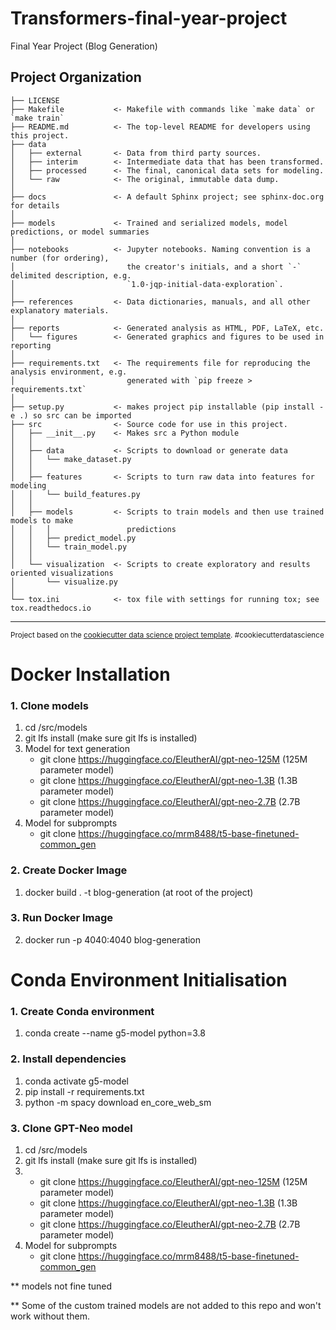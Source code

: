Transformers-final-year-project
==============================

Final Year Project (Blog Generation)

Project Organization
------------

    ├── LICENSE
    ├── Makefile           <- Makefile with commands like `make data` or `make train`
    ├── README.md          <- The top-level README for developers using this project.
    ├── data
    │   ├── external       <- Data from third party sources.
    │   ├── interim        <- Intermediate data that has been transformed.
    │   ├── processed      <- The final, canonical data sets for modeling.
    │   └── raw            <- The original, immutable data dump.
    │
    ├── docs               <- A default Sphinx project; see sphinx-doc.org for details
    │
    ├── models             <- Trained and serialized models, model predictions, or model summaries
    │
    ├── notebooks          <- Jupyter notebooks. Naming convention is a number (for ordering),
    │                         the creator's initials, and a short `-` delimited description, e.g.
    │                         `1.0-jqp-initial-data-exploration`.
    │
    ├── references         <- Data dictionaries, manuals, and all other explanatory materials.
    │
    ├── reports            <- Generated analysis as HTML, PDF, LaTeX, etc.
    │   └── figures        <- Generated graphics and figures to be used in reporting
    │
    ├── requirements.txt   <- The requirements file for reproducing the analysis environment, e.g.
    │                         generated with `pip freeze > requirements.txt`
    │
    ├── setup.py           <- makes project pip installable (pip install -e .) so src can be imported
    ├── src                <- Source code for use in this project.
    │   ├── __init__.py    <- Makes src a Python module
    │   │
    │   ├── data           <- Scripts to download or generate data
    │   │   └── make_dataset.py
    │   │
    │   ├── features       <- Scripts to turn raw data into features for modeling
    │   │   └── build_features.py
    │   │
    │   ├── models         <- Scripts to train models and then use trained models to make
    │   │   │                 predictions
    │   │   ├── predict_model.py
    │   │   └── train_model.py
    │   │
    │   └── visualization  <- Scripts to create exploratory and results oriented visualizations
    │       └── visualize.py
    │
    └── tox.ini            <- tox file with settings for running tox; see tox.readthedocs.io


--------

<p><small>Project based on the <a target="_blank" href="https://drivendata.github.io/cookiecutter-data-science/">cookiecutter data science project template</a>. #cookiecutterdatascience</small></p>


# Docker Installation
### 1. Clone models
1. cd /src/models
2. git lfs install (make sure git lfs is installed)
3. Model for text generation
    - git clone https://huggingface.co/EleutherAI/gpt-neo-125M (125M parameter model) 
    - git clone https://huggingface.co/EleutherAI/gpt-neo-1.3B (1.3B parameter model)
    - git clone https://huggingface.co/EleutherAI/gpt-neo-2.7B (2.7B parameter model)
4. Model for subprompts
    - git clone https://huggingface.co/mrm8488/t5-base-finetuned-common_gen
### 2. Create Docker Image
1. docker build . -t blog-generation (at root of the project)

### 3. Run Docker Image
2. docker run -p 4040:4040 blog-generation

# Conda Environment Initialisation
### 1. Create Conda environment
1. conda create --name g5-model python=3.8

### 2. Install dependencies
1. conda activate g5-model
2. pip install -r requirements.txt
3. python -m spacy download en_core_web_sm

### 3. Clone GPT-Neo model
1. cd /src/models
2. git lfs install (make sure git lfs is installed)
3. 
    - git clone https://huggingface.co/EleutherAI/gpt-neo-125M (125M parameter model) 
    - git clone https://huggingface.co/EleutherAI/gpt-neo-1.3B (1.3B parameter model)
    - git clone https://huggingface.co/EleutherAI/gpt-neo-2.7B (2.7B parameter model)
4. Model for subprompts
    - git clone https://huggingface.co/mrm8488/t5-base-finetuned-common_gen

** models not fine tuned

** Some of the custom trained models are not added to this repo and won't work without them.
    

